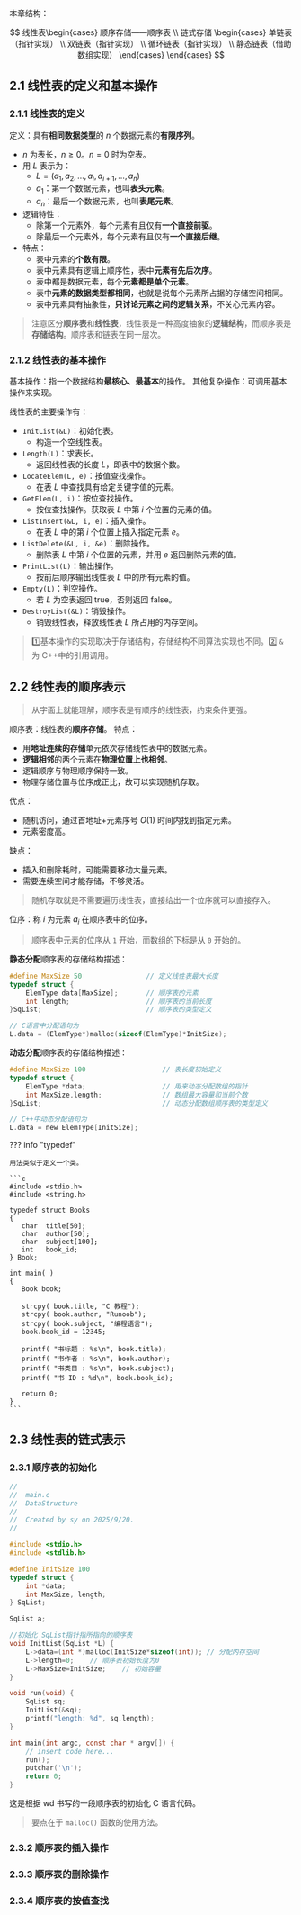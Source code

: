 本章结构：

$$
线性表\begin{cases}
顺序存储——顺序表 \\
链式存储 \begin{cases}
单链表（指针实现） \\
双链表（指针实现） \\
循环链表（指针实现） \\
静态链表（借助数组实现）
\end{cases}
\end{cases}
$$


## 2.1 线性表的定义和基本操作

### 2.1.1 线性表的定义

定义：具有**相同数据类型**的 $n$ 个数据元素的**有限序列**。
- $n$ 为表长，$n\geq0$。$n=0$ 时为空表。
- 用 $L$ 表示为：
	- $L=(a_{1},a_{2},\dots,a_{i},a_{i+1},\dots,a_{n})$
	- $a_{1}$：第一个数据元素，也叫**表头元素**。
	- $a_{n}$：最后一个数据元素，也叫**表尾元素**。
- 逻辑特性：
	- 除第一个元素外，每个元素有且仅有**一个直接前驱**。
	- 除最后一个元素外，每个元素有且仅有**一个直接后继**。
- 特点：
	- 表中元素的**个数有限**。
	- 表中元素具有逻辑上顺序性，表中**元素有先后次序**。
	- 表中都是数据元素，每个**元素都是单个元素**。
	- 表中**元素的数据类型都相同**，也就是说每个元素所占据的存储空间相同。
	- 表中元素具有抽象性，**只讨论元素之间的逻辑关系**，不关心元素内容。

> 注意区分**顺序表**和**线性表**，线性表是一种高度抽象的**逻辑结构**，而顺序表是**存储结构**。顺序表和链表在同一层次。
### 2.1.2 线性表的基本操作

基本操作：指一个数据结构**最核心、最基本**的操作。
其他复杂操作：可调用基本操作来实现。

线性表的主要操作有：
- `InitList(&L)`：初始化表。
	- 构造一个空线性表。
- `Length(L)`：求表长。
	- 返回线性表的长度 $L$，即表中的数据个数。
- `LocateElem(L, e)`：按值查找操作。
	- 在表 $L$ 中查找具有给定关键字值的元素。
- `GetElem(L, i)`：按位查找操作。
	- 按位查找操作。获取表 $L$ 中第 $i$ 个位置的元素的值。
- `ListInsert(&L, i, e)`：插入操作。
	- 在表 $L$ 中的第 $i$ 个位置上插入指定元素 $e$。
- `ListDelete(&L, i, &e)`：删除操作。
	- 删除表 $L$ 中第 $i$ 个位置的元素，并用 $e$ 返回删除元素的值。
- `PrintList(L)`：输出操作。
	- 按前后顺序输出线性表 $L$ 中的所有元素的值。
- `Empty(L)`：判空操作。
	- 若 $L$ 为空表返回 true，否则返回 false。
- `DestroyList(&L)`：销毁操作。
	- 销毁线性表，释放线性表 $L$ 所占用的内存空间。

> 1️⃣基本操作的实现取决于存储结构，存储结构不同算法实现也不同。2️⃣ `&` 为 C++中的引用调用。

## 2.2 线性表的顺序表示

> 从字面上就能理解，顺序表是有顺序的线性表，约束条件更强。

顺序表：线性表的**顺序存储**。
特点：
- 用**地址连续的存储**单元依次存储线性表中的数据元素。
- **逻辑相邻**的两个元素在**物理位置上也相邻**。
- 逻辑顺序与物理顺序保持一致。
- 物理存储位置与位序成正比，故可以实现随机存取。

优点：
- 随机访问，通过首地址+元素序号 $O(1)$ 时间内找到指定元素。
- 元素密度高。

缺点：
- 插入和删除耗时，可能需要移动大量元素。
- 需要连续空间才能存储，不够灵活。

> 随机存取就是不需要遍历线性表，直接给出一个位序就可以直接存入。

位序：称 $i$ 为元素 $a_{i}$ 在顺序表中的位序。

> 顺序表中元素的位序从 `1` 开始，而数组的下标是从 `0` 开始的。


**静态分配**顺序表的存储结构描述：
```c
#define MaxSize 50                // 定义线性表最大长度
typedef struct {              
    ElemType data[MaxSize];       // 顺序表的元素
    int length;                   // 顺序表的当前长度
}SqList;                          // 顺序表的类型定义

// C语言中分配语句为
L.data = (ElemType*)malloc(sizeof(ElemType)*InitSize);
```

**动态分配**顺序表的存储结构描述：
```c
#define MaxSize 100                   // 表长度初始定义
typedef struct {              
    ElemType *data;                   // 用来动态分配数组的指针
    int MaxSize,length;               // 数组最大容量和当前个数
}SqList;                              // 动态分配数组顺序表的类型定义

// C++中动态分配语句为
L.data = new ElemType[InitSize];
```

??? info "typedef"

	用法类似于定义一个类。
	
	```c
	#include <stdio.h>
	#include <string.h>
	 
	typedef struct Books
	{
	   char  title[50];
	   char  author[50];
	   char  subject[100];
	   int   book_id;
	} Book;
	 
	int main( )
	{
	   Book book;
	 
	   strcpy( book.title, "C 教程");
	   strcpy( book.author, "Runoob"); 
	   strcpy( book.subject, "编程语言");
	   book.book_id = 12345;
	 
	   printf( "书标题 : %s\n", book.title);
	   printf( "书作者 : %s\n", book.author);
	   printf( "书类目 : %s\n", book.subject);
	   printf( "书 ID : %d\n", book.book_id);
	 
	   return 0;
	}
	```

## 2.3 线性表的链式表示

### 2.3.1 顺序表的初始化

```c
//
//  main.c
//  DataStructure
//
//  Created by sy on 2025/9/20.
//

#include <stdio.h>
#include <stdlib.h>

#define InitSize 100
typedef struct {
    int *data;
    int MaxSize, length;
} SqList;

SqList a;

//初始化 SqList指针指所指向的顺序表
void InitList(SqList *L) {
    L->data=(int *)malloc(InitSize*sizeof(int)); // 分配内存空间
    L->length=0;    // 顺序表初始长度为0
    L->MaxSize=InitSize;    // 初始容量
}

void run(void) {
    SqList sq;
    InitList(&sq);
    printf("length: %d", sq.length);
}

int main(int argc, const char * argv[]) {
    // insert code here...
    run();
    putchar('\n');
    return 0;
}

```

这是根据 wd 书写的一段顺序表的初始化 C 语言代码。

> 要点在于 `malloc()` 函数的使用方法。
### 2.3.2 顺序表的插入操作



### 2.3.3 顺序表的删除操作

### 2.3.4 顺序表的按值查找

